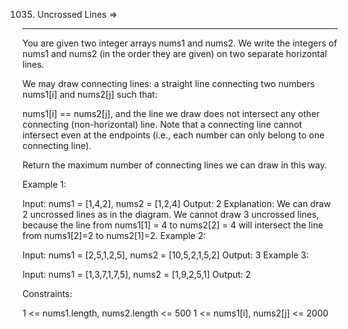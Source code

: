 1035. Uncrossed Lines  =>
----------------------


You are given two integer arrays nums1 and nums2. We write the integers of nums1 and nums2 (in the order they are given) on two separate horizontal lines.

We may draw connecting lines: a straight line connecting two numbers nums1[i] and nums2[j] such that:

nums1[i] == nums2[j], and
the line we draw does not intersect any other connecting (non-horizontal) line.
Note that a connecting line cannot intersect even at the endpoints (i.e., each number can only belong to one connecting line).

Return the maximum number of connecting lines we can draw in this way.

 

Example 1:


Input: nums1 = [1,4,2], nums2 = [1,2,4]
Output: 2
Explanation: We can draw 2 uncrossed lines as in the diagram.
We cannot draw 3 uncrossed lines, because the line from nums1[1] = 4 to nums2[2] = 4 will intersect the line from nums1[2]=2 to nums2[1]=2.
Example 2:

Input: nums1 = [2,5,1,2,5], nums2 = [10,5,2,1,5,2]
Output: 3
Example 3:

Input: nums1 = [1,3,7,1,7,5], nums2 = [1,9,2,5,1]
Output: 2
 

Constraints:

1 <= nums1.length, nums2.length <= 500
1 <= nums1[i], nums2[j] <= 2000
